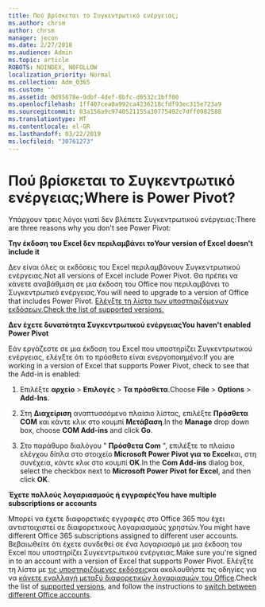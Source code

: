 ```yaml
---
title: Πού βρίσκεται το Συγκεντρωτικό ενέργειας;
ms.author: chrsm
author: chrsm
manager: jecon
ms.date: 2/27/2018
ms.audience: Admin
ms.topic: article
ROBOTS: NOINDEX, NOFOLLOW
localization_priority: Normal
ms.collection: Adm_O365
ms.custom: ''
ms.assetid: 0d95078e-9dbf-4def-8bfc-d6532c1bff00
ms.openlocfilehash: 1ff407cea0a992ca4236218cfdf93ec315e723a9
ms.sourcegitcommit: 03a156a9c9740521155a30775492c7dff0982588
ms.translationtype: MT
ms.contentlocale: el-GR
ms.lasthandoff: 03/22/2019
ms.locfileid: "30761273"
---
```

# <a name="where-is-power-pivot"></a><span data-ttu-id="b39b4-102">Πού βρίσκεται το Συγκεντρωτικό ενέργειας;</span><span class="sxs-lookup"><span data-stu-id="b39b4-102">Where is Power Pivot?</span></span>

<span data-ttu-id="b39b4-103">Υπάρχουν τρεις λόγοι γιατί δεν βλέπετε Συγκεντρωτικού ενέργειας:</span><span class="sxs-lookup"><span data-stu-id="b39b4-103">There are three reasons why you don't see Power Pivot:</span></span>
  
 <span data-ttu-id="b39b4-104">**Την έκδοση του Excel δεν περιλαμβάνει το**</span><span class="sxs-lookup"><span data-stu-id="b39b4-104">**Your version of Excel doesn't include it**</span></span>
  
<span data-ttu-id="b39b4-105">Δεν είναι όλες οι εκδόσεις του Excel περιλαμβάνουν Συγκεντρωτικού ενέργειας.</span><span class="sxs-lookup"><span data-stu-id="b39b4-105">Not all versions of Excel include Power Pivot.</span></span> <span data-ttu-id="b39b4-106">Θα πρέπει να κάνετε αναβάθμιση σε μια έκδοση του Office που περιλαμβάνει το Συγκεντρωτικό ενέργειας.</span><span class="sxs-lookup"><span data-stu-id="b39b4-106">You will need to upgrade to a version of Office that includes Power Pivot.</span></span> [<span data-ttu-id="b39b4-107">Ελέγξτε τη λίστα των υποστηριζόμενων εκδόσεων.</span><span class="sxs-lookup"><span data-stu-id="b39b4-107">Check the list of supported versions.</span></span>](https://support.office.com/article/aa64e217-4b6e-410b-8337-20b87e1c2a4b.aspx)
  
 <span data-ttu-id="b39b4-108">**Δεν έχετε δυνατότητα Συγκεντρωτικού ενέργειας**</span><span class="sxs-lookup"><span data-stu-id="b39b4-108">**You haven't enabled Power Pivot**</span></span>
  
<span data-ttu-id="b39b4-109">Εάν εργάζεστε σε μια έκδοση του Excel που υποστηρίζει Συγκεντρωτικού ενέργειας, ελέγξτε ότι το πρόσθετο είναι ενεργοποιημένο:</span><span class="sxs-lookup"><span data-stu-id="b39b4-109">If you are working in a version of Excel that supports Power Pivot, check to see that the Add-in is enabled:</span></span>
  
1. <span data-ttu-id="b39b4-110">Επιλέξτε **αρχείο** \> **Επιλογές** \> **Τα πρόσθετα**.</span><span class="sxs-lookup"><span data-stu-id="b39b4-110">Choose **File** \> **Options** \> **Add-Ins**.</span></span>
    
2. <span data-ttu-id="b39b4-111">Στη **Διαχείριση** αναπτυσσόμενο πλαίσιο λίστας, επιλέξτε **Πρόσθετα COM** και κάντε κλικ στο κουμπί **Μετάβαση**.</span><span class="sxs-lookup"><span data-stu-id="b39b4-111">In the **Manage** drop down box, choose **COM Add-ins** and click **Go**.</span></span>
    
3. <span data-ttu-id="b39b4-112">Στο παράθυρο διαλόγου " **Πρόσθετα Com** ", επιλέξτε το πλαίσιο ελέγχου δίπλα στο στοιχείο **Microsoft Power Pivot για το Excel**και, στη συνέχεια, κάντε κλικ στο κουμπί **OK**.</span><span class="sxs-lookup"><span data-stu-id="b39b4-112">In the **Com Add-ins** dialog box, select the checkbox next to **Microsoft Power Pivot for Excel**, and then click **OK**.</span></span> 
    
 <span data-ttu-id="b39b4-113">**Έχετε πολλούς λογαριασμούς ή εγγραφές**</span><span class="sxs-lookup"><span data-stu-id="b39b4-113">**You have multiple subscriptions or accounts**</span></span>
  
<span data-ttu-id="b39b4-114">Μπορεί να έχετε διαφορετικές εγγραφές στο Office 365 που έχει αντιστοιχιστεί σε διαφορετικούς λογαριασμούς χρηστών.</span><span class="sxs-lookup"><span data-stu-id="b39b4-114">You might have different Office 365 subscriptions assigned to different user accounts.</span></span> <span data-ttu-id="b39b4-115">Βεβαιωθείτε ότι έχετε συνδεθεί σε ένα λογαριασμό με μια έκδοση του Excel που υποστηρίζει Συγκεντρωτικού ενέργειας.</span><span class="sxs-lookup"><span data-stu-id="b39b4-115">Make sure you're signed in to an account with a version of Excel that supports Power Pivot.</span></span> <span data-ttu-id="b39b4-116">Ελέγξτε τη λίστα με [τις υποστηριζόμενες εκδόσεις](https://support.office.com/article/aa64e217-4b6e-410b-8337-20b87e1c2a4b.aspx)και ακολουθήστε τις οδηγίες για να [κάνετε εναλλαγή μεταξύ διαφορετικών λογαριασμών του Office](https://support.office.com/article/b9582171-fd1f-4284-9846-bdd72bb28426.aspx#BKMK_WebSwitchAccounts).</span><span class="sxs-lookup"><span data-stu-id="b39b4-116">Check the list of [supported versions](https://support.office.com/article/aa64e217-4b6e-410b-8337-20b87e1c2a4b.aspx), and follow the instructions to [switch between different Office accounts](https://support.office.com/article/b9582171-fd1f-4284-9846-bdd72bb28426.aspx#BKMK_WebSwitchAccounts).</span></span>
  

